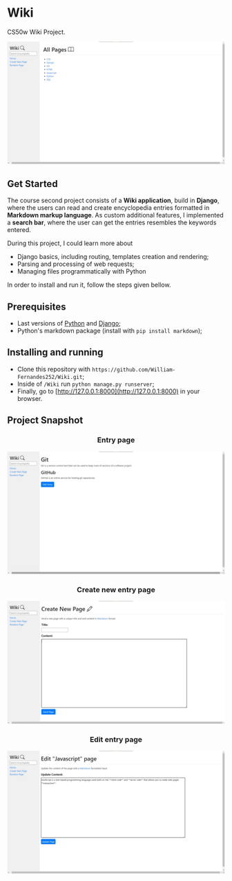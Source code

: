 # Wiki
CS50w Wiki Project.

![Home page](screenshots/main.jpg)

## Get Started
The course second project consists of a **Wiki application**, build in **Django**, where the users can read and create encyclopedia entries formatted in **Markdown markup language**. As custom additional features, I implemented a **search bar**, where the user can get the entries resembles the keywords entered.

During this project, I could learn more about
- Django basics, including routing, templates creation and rendering;
- Parsing and processing of web requests;
- Managing files programmatically with Python

In order to install and run it, follow the steps given bellow.

## Prerequisites
- Last versions of [Python](https://www.python.org/) and [Django](https://www.djangoproject.com/);
- Python's markdown package (install with `pip install markdown`);

## Installing and running
- Clone this repository with `https://github.com/William-Fernandes252/Wiki.git`;
- Inside of `/Wiki` run `python manage.py runserver`;
- Finally, go to [http://127.0.0.1:8000](http://127.0.0.1:8000) in your browser.

## Project Snapshot

<h3 align="center">Entry page</h3>

![Entry page](/screenshots/entry.jpg)

<h3 align="center">Create new entry page</h3>

![Create new entry page](/screenshots/create.jpg)

<h3 align="center">Edit entry page</h3>

![Edit entry page](/screenshots/edit.jpeg)
